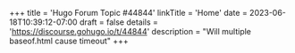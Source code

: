 +++
title = 'Hugo Forum Topic #44844'
linkTitle = 'Home'
date = 2023-06-18T10:39:12-07:00
draft = false
details = 'https://discourse.gohugo.io/t/44844'
description = "Will multiple baseof.html cause timeout"
+++
